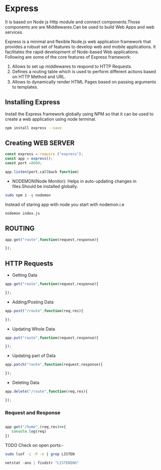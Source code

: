 # Express

It is based on Node js Http module and connect components.Those components are are Middlewares.Can be used to build Web Apps and web services.

Express is a minimal and flexible Node.js web application framework that provides a robust set of features to develop web and mobile applications. It facilitates the rapid development of Node-based Web applications. Following are some of the core features of Express framework:

1. Allows to set up middlewares to respond to HTTP Requests.
2. Defines a routing table which is used to perform different actions based on HTTP Method and URL.
3. Allows to dynamically render HTML Pages based on passing arguments to templates.

## Installing Express

Install the Express framework globally using NPM so that it can be used to create a web application using node terminal.

```bash
npm install express --save
```

## Creating WEB SERVER

```js
const express = require ("express");
const app = express();
const port =8000;

app.listen(port,callback function)
```

- NODEMON(Node Monitor): Helps in auto-updating changes in files.Should be installed globally.

```bash
sudo npm i -g nodemon
```

Instead of staring app with node you start with nodemon.i.e

```bash
nodemon index.js
```

## ROUTING

```js
app.get("route",function(request,response){

});
```

## HTTP Requests

- Getting Data

```js
app.get("route",function(request,response){

});
```

- Adding/Posting Data

```ts
app.post("/route",function(req,res){

});
```

- Updating Whole Data

```js
app.put("route",function(request,response){

});
```

- Updating part of Data

```js
app.patch("route",function(request,response){

});
```

- Deleting Data

```ts
app.delete("/route",function(req,res){

});
```

### Request and Response

```js

app.get("/home",(req,res)=>{
   console.log(req)
})
```

TODO Check on open ports:-

```bash
sudo lsof -i -P -n | grep LISTEN
```

```powershell
netstat -ano | findstr "LISTENING"
```

